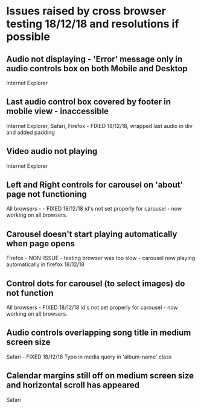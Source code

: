 # Issues raised by cross browser testing 18/12/18 and resolutions if possible
## Audio not displaying - 'Error' message only in audio controls box on both Mobile and Desktop
Internet Explorer
## Last audio control box covered by footer in mobile view - inaccessible
Internet Explorer, Safari, Firefox - FIXED 18/12/18, wrapped last audio in div and added padding
## Video audio not playing
Internet Explorer
## Left and Right controls for carousel on 'about' page not functioning
All browsers - - FIXED 18/12/18 id's not set properly for carousel - now working on all browsers.
## Carousel doesn't start playing automatically when page opens
Firefox - NON-ISSUE - testing browser was too slow - carousel now playing automatically in firefox 18/12/18
## Control dots for carousel (to select images) do not function
All browsers - FIXED 18/12/18 id's not set properly for carousel - now working on all browsers.
## Audio controls overlapping song title in medium screen size
Safari - FIXED 18/12/18 Typo in media query in 'album-name' class
## Calendar margins still off on medium screen size and horizontal scroll has appeared
Safari